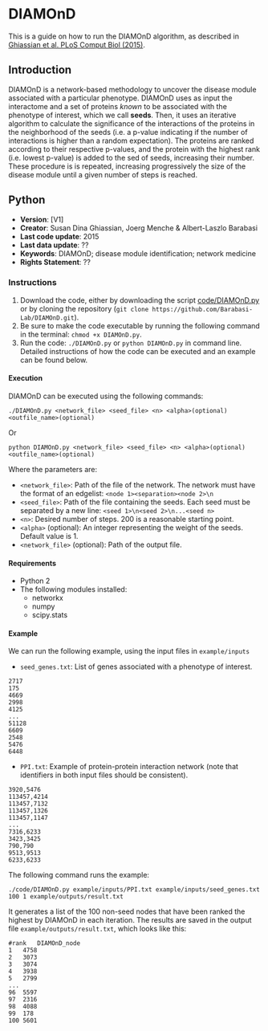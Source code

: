 # DIAMOnD

This is a guide on how to run the DIAMOnD algorithm, as described in [Ghiassian et al. PLoS Comput Biol (2015)](https://www.ncbi.nlm.nih.gov/pmc/articles/PMC4390154/).


## Introduction

DIAMOnD is a network-based methodology to uncover the disease module associated with a particular phenotype. DIAMOnD uses as input the interactome and a set of proteins *known* to be associated with the phenotype of interest, which we call **seeds**. Then, it uses an iterative algorithm to calculate the significance of the interactions of the proteins in the neighborhood of the seeds (i.e. a p-value indicating if the number of interactions is higher than a random expectation). The proteins are ranked according to their respective p-values, and the protein with the highest rank (i.e. lowest p-value) is added to the sed of seeds, increasing their number. These procedure is is repeated, increasing progressively the size of the disease module until a given number of steps is reached.


## Python

- **Version**: [V1]
- **Creator**: Susan Dina Ghiassian, Joerg Menche & Albert-Laszlo Barabasi  
- **Last code update**: 2015
- **Last data update**: ??
- **Keywords**: DIAMOnD; disease module identification; network medicine
- **Rights Statement**: ??


### Instructions

1. Download the code, either by downloading the script [code/DIAMOnD.py](https://github.com/Barabasi-Lab/DIAMOnD/blob/master/DIAMOnD.py) or by cloning the repository (`git clone https://github.com/Barabasi-Lab/DIAMOnD.git`).
2. Be sure to make the code executable by running the following command in the terminal: `chmod +x DIAMOnD.py`.
3. Run the code: `./DIAMOnD.py` or `python DIAMOnD.py` in command line. Detailed instructions of how the code can be executed and an example can be found below.


#### Execution

DIAMOnD can be executed using the following commands:

`./DIAMOnD.py <network_file> <seed_file> <n> <alpha>(optional) <outfile_name>(optional)`

Or 

`python DIAMOnD.py <network_file> <seed_file> <n> <alpha>(optional) <outfile_name>(optional)`

Where the parameters are:

- `<network_file>`: Path of the file of the network. The network must have the format of an edgelist: `<node 1><separation><node 2>\n`
- `<seed_file>`:  Path of the file containing the seeds. Each seed must be separated by a new line: `<seed 1>\n<seed 2>\n...<seed n>`
- `<n>`: Desired number of steps. 200 is a reasonable starting point.
- `<alpha>` (optional): An integer representing the weight of the seeds. Default value is 1.
- `<network_file>` (optional): Path of the output file.


#### Requirements

- Python 2
- The following modules installed:
    - networkx
    - numpy
    - scipy.stats


#### Example

We can run the following example, using the input files in `example/inputs`

- `seed_genes.txt`: List of genes associated with a phenotype of interest.
```
2717
175
4669
2998
4125
...
51128
6609
2548
5476
6448
```

- `PPI.txt`: Example of protein-protein interaction network (note that identifiers in both input files should be consistent).
```
3920,5476
113457,4214
113457,7132
113457,1326
113457,1147
...
7316,6233
3423,3425
790,790
9513,9513
6233,6233
```

The following command runs the example:

`./code/DIAMOnD.py example/inputs/PPI.txt example/inputs/seed_genes.txt 100 1 example/outputs/result.txt`

It generates a list of the 100 non-seed nodes that have been ranked the highest by DIAMOnD in each iteration.
The results are saved in the output file `example/outputs/result.txt`, which looks like this:

```
#rank	DIAMOnD_node
1	4758
2	3073
3	3074
4	3938
5	2799
...
96	5597
97	2316
98	4088
99	178
100	5601
```
